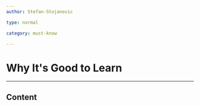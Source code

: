 ```yaml
---
author: Stefan-Stojanovic

type: normal

category: must-know

---
```


# Why It's Good to Learn 

---

## Content
